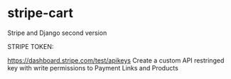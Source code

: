 # stripe-cart
Stripe and Django second version

STRIPE TOKEN:

https://dashboard.stripe.com/test/apikeys
Create a custom API restringed key with write permissions to Payment Links and Products